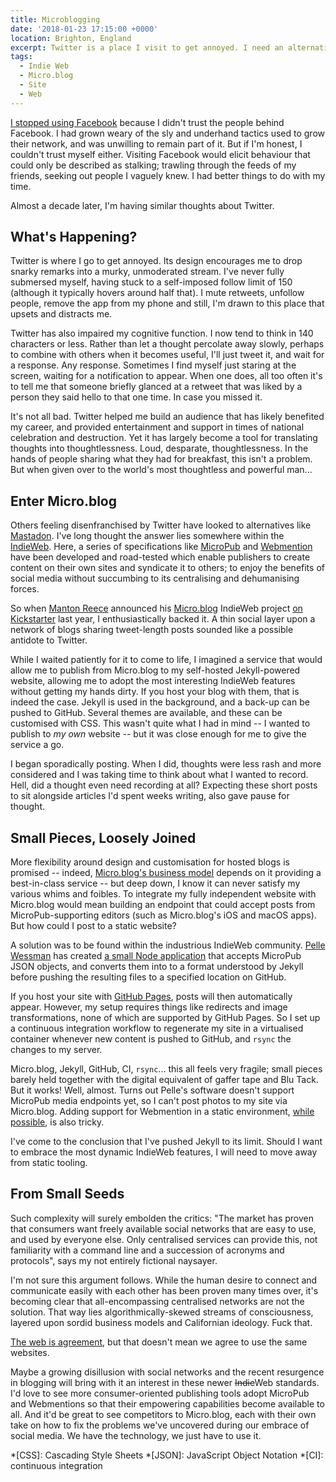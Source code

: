 ```yaml
---
title: Microblogging
date: '2018-01-23 17:15:00 +0000'
location: Brighton, England
excerpt: Twitter is a place I visit to get annoyed. I need an alternative. That alternative could be my very own website.
tags:
  - Indie Web
  - Micro.blog
  - Site
  - Web
---
```

[I stopped using Facebook][1] because I didn't trust the people behind Facebook. I had grown weary of the sly and underhand tactics used to grow their network, and was unwilling to remain part of it. But if I'm honest, I couldn't trust myself either. Visiting Facebook would elicit behaviour that could only be described as stalking; trawling through the feeds of my friends, seeking out people I vaguely knew. I had better things to do with my time.

Almost a decade later, I'm having similar thoughts about Twitter.

## What's Happening?
Twitter is where I go to get annoyed. Its design encourages me to drop snarky remarks into a murky, unmoderated stream. I've never fully submersed myself, having stuck to a self-imposed follow limit of 150 (although it typically hovers around half that). I mute retweets, unfollow people, remove the app from my phone and still, I'm drawn to this place that upsets and distracts me.

Twitter has also impaired my cognitive function. I now tend to think in 140 characters or less. Rather than let a thought percolate away slowly, perhaps to combine with others when it becomes useful, I'll just tweet it, and wait for a response. Any response. Sometimes I find myself just staring at the screen, waiting for a notification to appear. When one does, all too often it's to tell me that someone briefly glanced at a retweet that was liked by a person they said hello to that one time. In case you missed it.

It's not all bad. Twitter helped me build an audience that has likely benefited my career, and provided entertainment and support in times of national celebration and destruction. Yet it has largely become a tool for translating thoughts into thoughtlessness. Loud, desparate, thoughtlessness. In the hands of people sharing what they had for breakfast, this isn't a problem. But when given over to the world's most thoughtless and powerful man...

## Enter Micro.blog
Others feeling disenfranchised by Twitter have looked to alternatives like [Mastadon][2]. I've long thought the answer lies somewhere within the [IndieWeb][3]. Here, a series of specifications like [MicroPub][4] and [Webmention][5] have been developed and road-tested which enable publishers to create content on their own sites and syndicate it to others; to enjoy the benefits of social media without succumbing to its centralising and dehumanising forces.

So when [Manton Reece][6] announced his [Micro.blog][7] IndieWeb project [on Kickstarter][8] last year, I enthusiastically backed it. A thin social layer upon a network of blogs sharing tweet-length posts sounded like a possible antidote to Twitter.

While I waited patiently for it to come to life, I imagined a service that would allow me to publish from Micro.blog to my self-hosted Jekyll-powered website, allowing me to adopt the most interesting IndieWeb features without getting my hands dirty. If you host your blog with them, that is indeed the case. Jekyll is used in the background, and a back-up can be pushed to GitHub. Several themes are available, and these can be customised with CSS. This wasn't quite what I had in mind -- I wanted to publish to *my own* website -- but it was close enough for me to give the service a go.

I began sporadically posting. When I did, thoughts were less rash and more considered and I was taking time to think about what I wanted to record. Hell, did a thought even need recording at all? Expecting these short posts to sit alongside articles I'd spent weeks writing, also gave pause for thought.

## Small Pieces, Loosely Joined
More flexibility around design and customisation for hosted blogs is promised -- indeed, [Micro.blog's business model][9] depends on it providing a best-in-class service -- but deep down, I know it can never satisfy my various whims and foibles. To integrate my fully independent website with Micro.blog would mean building an endpoint that could accept posts from MicroPub-supporting editors (such as Micro.blog's iOS and macOS apps). But how could I post to a static website?

A solution was to be found within the industrious IndieWeb community. [Pelle Wessman][10] has created [a small Node application][11] that accepts MicroPub JSON objects, and converts them into to a format understood by Jekyll before pushing the resulting files to a specified location on GitHub.

If you host your site with [GitHub Pages][12], posts will then automatically appear. However, my setup requires things like redirects and image transformations, none of which are supported by GitHub Pages. So I set up a continuous integration workflow to regenerate my site in a virtualised container whenever new content is pushed to GitHub, and `rsync` the changes to my server.

Micro.blog, Jekyll, GitHub, CI, `rsync`... this all feels very fragile; small pieces barely held together with the digital equivalent of gaffer tape and Blu Tack. But it works! Well, almost. Turns out Pelle's software doesn't support MicroPub media endpoints yet, so I can't post photos to my site via Micro.blog. Adding support for Webmention in a static environment, [while possible][13], is also tricky.

I've come to the conclusion that I've pushed Jekyll to its limit. Should I want to embrace the most dynamic IndieWeb features, I will need to move away from static tooling.

## From Small Seeds
Such complexity will surely embolden the critics: "The market has proven that consumers want freely available social networks that are easy to use, and used by everyone else. Only centralised services can provide this, not familiarity with a command line and a succession of acronyms and protocols", says my not entirely fictional naysayer.

I'm not sure this argument follows. While the human desire to connect and communicate easily with each other has been proven many times over, it's becoming clear that all-encompassing centralised networks are not the solution. That way lies algorithmically-skewed streams of consciousness, layered upon sordid business models and Californian ideology. Fuck that.

[The web is agreement][14], but that doesn't mean we agree to use the same websites.

Maybe a growing disillusion with social networks and the recent resurgence in blogging will bring with it an interest in these newer ~~Indie~~Web standards. I'd love to see more consumer-oriented publishing tools adopt MicroPub and Webmentions so that their empowering capabilities become available to all. And it'd be great to see competitors to Micro.blog, each with their own take on how to fix the problems we've uncovered during our embrace of social media. We have the technology, we just have to use it.

[1]: /2010/10/purge#on-leaving-facebook-march-2009
[2]: https://joinmastodon.org
[3]: https://indiewebcamp.com
[4]: https://www.w3.org/TR/micropub/
[5]: https://www.w3.org/TR/webmention/
[6]: https://manton.org
[7]: https://micro.blog
[8]: https://www.kickstarter.com/projects/manton/indie-microblogging-owning-your-short-form-writing
[9]: http://cdevroe.com/2018/01/19/interview-manton/
[10]: https://voxpelli.com
[11]: https://github.com/voxpelli/webpage-micropub-to-github
[12]: https://pages.github.com
[13]: https://github.com/aarongustafson/jekyll-webmention_io
[14]: https://www.flickr.com/photos/psd/1805709102/

*[CSS]: Cascading Style Sheets
*[JSON]: JavaScript Object Notation
*[CI]: continuous integration
